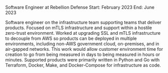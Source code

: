 Software Engineer at Rebellion Defense
Start: February 2023
End: June 2023

Software engineer on the infrastructure team supporting teams that deliver products. Focused on mTLS infrastructure and support within a hostile zero-trust environment. Worked at upgrading SSL and mTLS infrastructure to decouple from AWS so products can be deployed in multiple environments, including non-AWS government cloud, on-premises, and in air-gapped networks. This work would allow customer environment time for creation to go from being measured in days to being measured in hours or minutes. Supported products were primarily written in Python and Go with Terraform, Docker, Make, and Docker-Compose for infrastructure as code. 